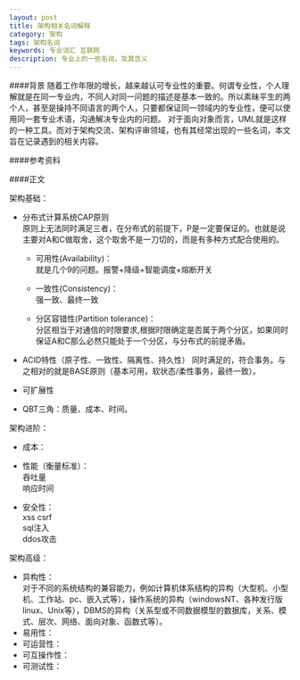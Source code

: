 ```yaml
---
layout: post
title: 架构相关名词解释
category: 架构
tags: 架构名词
keywords: 专业词汇 互联网
description: 专业上的一些名词，及其含义
---
```


####背景
随着工作年限的增长，越来越认可专业性的重要。何谓专业性，个人理解就是在同一专业内，不同人对同一问题的描述是基本一致的。所以素昧平生的两个人，甚至是操持不同语言的两个人，只要都保证同一领域内的专业性，便可以使用同一套专业术语，沟通解决专业内的问题。
对于面向对象而言，UML就是这样的一种工具。而对于架构交流、架构评审领域，也有其经常出现的一些名词，本文旨在记录遇到的相关内容。

####参考资料


####正文

架构基础：

- 分布式计算系统CAP原则  
原则上无法同时满足三者，在分布式的前提下，P是一定要保证的。也就是说主要对A和C做取舍，这个取舍不是一刀切的，而是有多种方式配合使用的。
	
	- 可用性(Availability)：  
  		就是几个9的问题。报警+降级+智能调度+熔断开关

	- 一致性(Consistency)：  
 	 强一致、最终一致
  
	- 分区容错性(Partition tolerance)：  
	  分区相当于对通信的时限要求,根据时限确定是否属于两个分区，如果同时保证A和C那么必然只能处于一个分区，与分布式的前提矛盾。
	  
- ACID特性（原子性、一致性、隔离性、持久性） 同时满足的，符合事务。与之相对的就是BASE原则（基本可用，软状态/柔性事务，最终一致）。

- 可扩展性
- QBT三角：质量、成本、时间。


架构进阶：

- 成本：
- 性能（衡量标准）：  
  吞吐量  
  响应时间
  
- 安全性：  
  xss 
  csrf   
  sql注入  
  ddos攻击  
  
  

架构高级：

- 异构性：  
  对于不同的系统结构的兼容能力，例如计算机体系结构的异构（大型机、小型机、工作站、pc、嵌入式等），操作系统的异构（windowsNT、各种发行版linux、Unix等），DBMS的异构（关系型或不同数据模型的数据库，关系、模式、层次、网络、面向对象、函数式等）。
- 易用性：
- 可运营性：
- 可互操作性：
- 可测试性：















